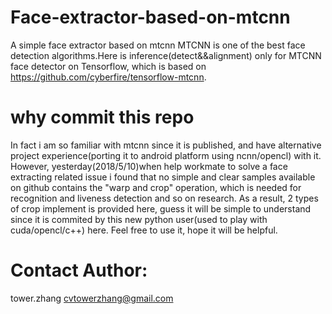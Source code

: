 # Face-extractor-based-on-mtcnn
A simple face extractor based on mtcnn
MTCNN is one of the best face detection algorithms.Here is inference(detect&&alignment) only for MTCNN face detector on Tensorflow, which is based on https://github.com/cyberfire/tensorflow-mtcnn.

# why commit this repo
In fact i am so familiar with mtcnn since it is published, and have alternative project experience(porting it to android platform using ncnn/opencl) with it.
However, yesterday(2018/5/10)when help workmate to solve a face extracting related issue i found that no simple and clear samples available on github contains the "warp and crop" operation, which is needed for recognition and liveness detection and so on research.
As a result, 2 types of crop implement is provided here, guess it will be simple to understand since it is commited by this new python user(used to play with cuda/opencl/c++) here.
Feel free to use it, hope it will be helpful.

# Contact Author:
tower.zhang
cvtowerzhang@gmail.com 

